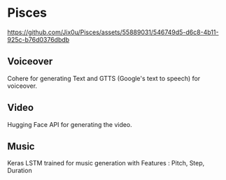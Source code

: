 # Pisces



https://github.com/Jix0u/Pisces/assets/55889031/546749d5-d6c8-4b11-925c-b76d0376dbdb


## Voiceover
Cohere for generating Text and GTTS (Google's text to speech) for voiceover.

## Video
Hugging Face API for generating the video.

## Music
Keras LSTM trained for music generation with Features : Pitch, Step, Duration
